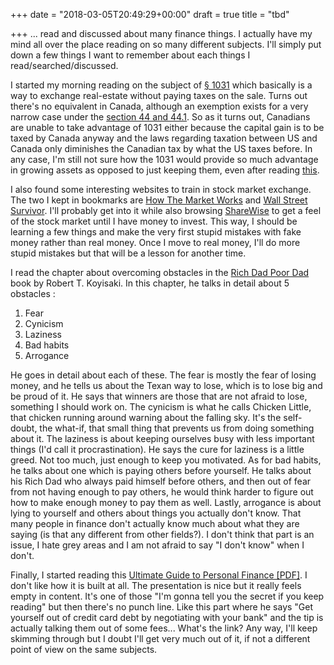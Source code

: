+++
date = "2018-03-05T20:49:29+00:00"
draft = true
title = "tbd"

+++
... read and discussed about many finance things. I actually have my mind all over the place reading on so many different subjects. I'll simply put down a few things I want to remember about each things I read/searched/discussed.

I started my morning reading on the subject of [§ 1031](https://en.wikipedia.org/wiki/Internal_Revenue_Code_section_1031) which basically is a way to exchange real-estate without paying taxes on the sale. Turns out there's no equivalent in Canada, although an exemption exists for a very narrow case under the [section 44 and 44.1](https://moodysgartner.com/can-canadian-taxpayers-defer-a-gain-on-a-disposition-of-property-by-reinvesting-the-sale-proceeds-like-us-taxpayers-can/). So as it turns out, Canadians are unable to take advantage of 1031 either because the capital gain is to be taxed by Canada anyway and the laws regarding taxation between US and Canada only diminishes the Canadian tax by what the US taxes before. In any case, I'm still not sure how the 1031 would provide so much  advantage in growing assets as opposed to just keeping them, even after reading [this](https://www.forbes.com/2010/01/26/capital-gains-tax-1031-vacation-home-personal-finance-robert-wood.html#756b0702f246).

I also found some interesting websites to train in stock market exchange. The two I kept in bookmarks are [How The Market Works](http://www.howthemarketworks.com/) and [Wall Street Survivor](http://www.wallstreetsurvivor.com/). I'll probably get into it while also browsing [ShareWise](https://www.sharewise.com/) to get a feel of the stock market until I have money to invest. This way, I should be learning a few things and make the very first stupid mistakes with fake money rather than real money. Once I move to real money, I'll do more stupid mistakes but that will be a lesson for another time.

I read the chapter about overcoming obstacles in the [Rich Dad Poor Dad](https://www.amazon.com/Rich-Dad-Poor-Teach-Middle/dp/1612680003/ref=as_sl_pc_tf_til?tag=grochat-20&linkCode=w00&linkId=ab72ed8229dbb0b9183b7c8af3a738c8&creativeASIN=1612680003) book by Robert T. Koyisaki. In this chapter, he talks in detail about 5 obstacles :

1. Fear
2. Cynicism
3. Laziness
4. Bad habits
5. Arrogance

He goes in detail about each of these. The fear is mostly the fear of losing money, and he tells us about the Texan way to lose, which is to lose big and be proud of it. He says that winners are those that are not afraid to lose, something I should work on. The cynicism is what he calls Chicken Little, that chicken running around warning about the falling sky. It's the self-doubt, the what-if, that small thing that prevents us from doing something about it. The laziness is about keeping ourselves busy with less important things (I'd call it procrastination). He says the cure for laziness is a little greed. Not too much, just enough to keep you motivated. As for bad habits, he talks about one which is paying others before yourself. He talks about his Rich Dad who always paid himself before others, and then out of fear from not having enough to pay others, he would think harder to figure out how to make enough money to pay them as well. Lastly, arrogance is about lying to yourself and others about things you actually don't know. That many people in finance don't actually know much about what they are saying (is that any different from other fields?). I don't think that part is an issue, I hate grey areas and I am not afraid to say "I don't know" when I don't.

Finally, I started reading this [Ultimate Guide to Personal Finance \[PDF\]](http://iwt.wpengine.netdna-cdn.com/guides/ultimate-guide-to-personal-finance/pdf/ultimate-guide-to-personal-finance.pdf). I don't like how it is built at all. The presentation is nice but it really feels empty in content. It's one of those "I'm gonna tell you the secret if you keep reading" but then there's no punch line. Like this part where he says "Get yourself out of credit card debt by negotiating with your bank" and the tip is actually talking them out of some fees... What's the link? Any way, I'll keep skimming through but I doubt I'll get very much out of it, if not a different point of view on the same subjects.